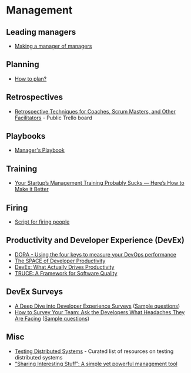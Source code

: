 # Management

## Leading managers
- [Making a manager of managers](https://leaddev.com/upcoming-articles/making-manager-managers)

## Planning
- [How to plan?](https://kellanem.com/notes/how-to-plan)
   
## Retrospectives
- [Retrospective Techniques for Coaches, Scrum Masters, and Other Facilitators](https://trello.com/b/40BwQg57/retrospective-techniques-for-coaches-scrum-masters-and-other-facilitators) - Public Trello board

## Playbooks
- [Manager's Playbook](https://github.com/ksindi/managers-playbook)

## Training
- [Your Startup’s Management Training Probably Sucks — Here’s How to Make it Better](https://review.firstround.com/your-startups-management-training-probably-sucks-heres-how-to-make-it-better)

## Firing
- [Script for firing people](https://medium.com/better-humans/script-for-firing-people-bf470f928040)

## Productivity and Developer Experience (DevEx)
- [DORA - Using the four keys to measure your DevOps performance](https://cloud.google.com/blog/products/devops-sre/using-the-four-keys-to-measure-your-devops-performance)
- [The SPACE of Developer Productivity](https://queue.acm.org/detail.cfm?id=3454124)
- [DevEx: What Actually Drives Productivity](https://queue.acm.org/detail.cfm?id=3595878)
- [TRUCE: A Framework for Software Quality](https://arxiv.org/pdf/2111.04302.pdf)

## DevEx Surveys
- [A Deep Dive into Developer Experience Surveys](https://lauratacho.com/blog/a-deep-dive-into-developer-experience-surveys) ([Sample questions](https://docs.google.com/spreadsheets/d/1gGKtZ78sKbTzxQTydcZGEB5HiLeXsHmWNqpaTL6ikQU/edit#gid=0))
- [How to Survey Your Team: Ask the Developers What Headaches They Are Facing](https://betterprogramming.pub/ask-the-developers-what-headaches-really-they-are-facing-b0ff4def4a27) ([Sample questions](https://gist.github.com/durbon/5d896ef82c0c57765b0a11ce2086dd0a))

## Misc
- [Testing Distributed Systems](https://asatarin.github.io/testing-distributed-systems) - Curated list of resources on testing distributed systems
- [“Sharing Interesting Stuff”: A simple yet powerful management tool](https://medium.com/shipup-blog/sharing-interesting-stuff-a-simple-yet-powerful-management-tool-771d3c2b39b7)
